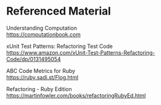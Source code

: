 # Referenced Material

Understanding Computation<br>
https://computationbook.com

xUnit Test Patterns: Refactoring Test Code<br>
https://www.amazon.com/xUnit-Test-Patterns-Refactoring-Code/dp/0131495054

ABC Code Metrics for Ruby<br>
https://ruby.sadi.st/Flog.html

Refactoring - Ruby Edition<br>
https://martinfowler.com/books/refactoringRubyEd.html
